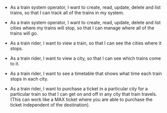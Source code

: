 * As a train system operator, I want to create, read, update, delete and list trains, so that I can track all of the trains in my system.

* As a train system operator, I want to create, read, update, delete and list cities where my trains will stop, so that I can manage where all of the trains will go.

* As a train rider, I want to view a train, so that I can see the cities where it stops.

* As a train rider, I want to view a city, so that I can see which trains come to it.

* As a train rider, I want to see a timetable that shows what time each train stops in each city.

* As a train rider, I want to purchase a ticket in a particular city for a particular train so that I can get on and off in any city that train travels. (This can work like a MAX ticket where you are able to purchase the ticket independent of the destination).
